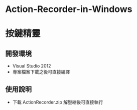 # Action-Recorder-in-Windows

# 按鍵精靈

## 開發環境
- Visual Studio 2012
- 專案檔案下載之後可直接編譯

## 使用說明
- 下載 ActionRecorder.zip 解壓縮後可直接執行

